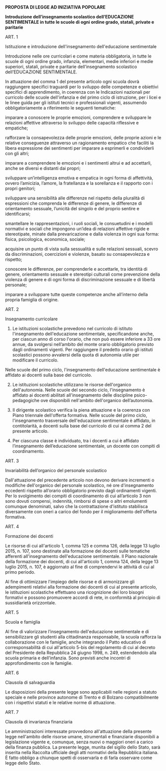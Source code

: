 **PROPOSTA DI LEGGE AD INIZIATIVA POPOLARE**

**Introduzione dell’insegnamento scolastico dell’EDUCAZIONE SENTIMENTALE in tutte le scuole di ogni ordine grado, statali, private e paritarie**

ART. 1

Istituzione e introduzione dell'insegnamento dell'educazione sentimentale

Introduzione nelle ore curricolari e come materia obbligatoria, in tutte le scuole di ogni ordine grado, infanzia, elementari, medie inferiori e medie superiori, statali, private e paritarie dell’insegnamento scolastico dell’EDUCAZIONE SENTIMENTALE.

In attuazione del comma 1 del presente articolo ogni scuola dovrà raggiungere specifici traguardi per lo sviluppo delle competenze e obiettivi specifici di apprendimento, in coerenza con le Indicazioni nazionali per curricolo delle scuole dell'infanzia e del primo ciclo di istruzione, per i licei e le linee guida per gli istituti tecnici e professionali vigenti, assumendo obbligatoriamente a riferimento le seguenti tematiche:

imparare a conoscere le proprie emozioni, comprendere e sviluppare le relazioni affettive attraverso lo sviluppo delle capacità riflessive e empatiche;

rafforzare la consapevolezza delle proprie emozioni, delle proprie azioni e le relative conseguenze attraverso un ragionamento empatico che faciliti la libera espressione dei sentimenti per imparare a esprimerli e condividerli con gli altri;

imparare a comprendere le emozioni e i sentimenti altrui e ad accettarli, anche se diversi e distanti dai propri;

sviluppare un’intelligenza emotiva e empatica in ogni forma di affettività, ovvero l’amicizia, l’amore, la fratellanza e la sorellanza e il rapporto con i propri genitori;

sviluppare una sensibilità alle differenze nel rispetto della pluralità di espressioni che comprenda le differenze di genere, le differenze di orientamento sessuale, l’unicità del singolo e del proprio sentire e identificarsi;

smantellare le rappresentazioni, i ruoli sociali, le consuetudini e i modelli normativi e sociali che impongono un’idea di relazioni affettive rigide e stereotipate, minate dalla prevaricazione e dalla violenza in ogni sua forma: fisica, psicologica, economica, sociale;

acquisire un punto di vista sulla sessualità e sulle relazioni sessuali, scevro da discriminazioni, coercizioni e violenze, basato su consapevolezza e rispetto;

conoscere le differenze, per comprenderle e accettarle, tra identità di genere, orientamento sessuale e stereotipi culturali come prevenzione della violenza di genere e di ogni forma di discriminazione sessuale e di libertà personale;

imparare a sviluppare tutte queste competenze anche all’interno della propria famiglia di origine.

ART. 2

Insegnamento curricolare

1. Le istituzioni scolastiche prevedono nel curricolo di istituto l'insegnamento dell'educazione sentimentale, specificandone anche, per ciascun anno di corso l'orario, che non può essere inferiore a 33 ore annue, da svolgersi nell’ambito del monte orario obbligatorio previsto dagli ordinamenti vigenti. Per raggiungere il predetto orario gli istituti scolastici possono avvalersi della quota di autonomia utile per modificare il curricolo.

Nelle scuole del primo ciclo, l'insegnamento dell'educazione sentimentale è affidato ai docenti sulla base del curricolo.

2. Le istituzioni scolastiche utilizzano le risorse dell'organico dell'autonomia. Nelle scuole del secondo ciclo, l'insegnamento è affidato ai docenti abilitati all'insegnamento delle discipline psico-pedagogiche ove disponibili nell'ambito dell'organico dell’autonomia.

3. Il dirigente scolastico verifica la piena attuazione e la coerenza con Piano triennale dell'offerta formativa. Nelle scuole del primo ciclo, l'insegnamento trasversale dell'educazione sentimentale è affidato, in contitolarità, a docenti sulla base del curricolo di cui al comma 2 del presente articolo.

4. Per ciascuna classe è individuato, tra i docenti a cui è affidato l’insegnamento dell’educazione sentimentale, un docente con compiti di coordinamento.

ART. 3

Invariabilità dell’organico del personale scolastico

Dall'attuazione del precedente articolo non devono derivare incrementi o modifiche dell'organico del personale scolastico, né ore d'insegnamento eccedenti rispetto all’orario obbligatorio previsto dagli ordinamenti vigenti. Per lo svolgimento dei compiti di coordinamento di cui all’articolo 3 non sono dovuti compensi, indennità, rimborsi di spese o altri emolumenti comunque denominati, salvo che la contrattazione d'istituto stabilisca diversamente con oneri a carico del fondo per il miglioramento dell'offerta formativa.

ART. 4

Formazione dei docenti

Le risorse di cui all'articolo 1, comma 125 e comma 126, della legge 13 luglio 2015, n. 107, sono destinate alla formazione dei docenti sulle tematiche afferenti all'insegnamento dell'educazione sentimentale. Il Piano nazionale della formazione dei docenti, di cui all'articolo 1, comma 124, della legge 13 luglio 2015, n. 107, è aggiornato al fine di comprendervi le attività di cui al primo periodo.

Al fine di ottimizzare l'impiego delle risorse e di armonizzare gli adempimenti relativi alla formazione dei docenti di cui al presente articolo, le istituzioni scolastiche effettuano una ricognizione dei loro bisogni formativi e possono promuovere accordi di rete, in conformità al principio di sussidiarietà orizzontale.

ART. 5

Scuola e famiglia

Al fine di valorizzare l’insegnamento dell'educazione sentimentale e di sensibilizzare gli studenti alla cittadinanza responsabile, la scuola rafforza la collaborazione con le  famiglie, anche integrando il Patto educativo di corresponsabilità di cui all'articolo 5-bis del regolamento di cui al decreto del Presidente della Repubblica 24 giugno 1998, n. 249, estendendolo alla scuola primaria e dell’infanzia. Sono previsti anche incontri di approfondimento con le famiglie.

ART. 6

Clausola di salvaguardia

Le disposizioni della presente legge sono applicabili nelle regioni a statuto speciale e nelle province autonome di Trento e di Bolzano compatibilmente con i rispettivi statuti e le relative norme di attuazione.

ART. 7

Clausola di invarianza finanziaria

Le amministrazioni interessate provvedono all'attuazione della presente legge nell'ambito delle risorse umane, strumentali e finanziarie disponibili a legislazione vigente e, comunque, senza nuovi o maggiori oneri a carico della finanza pubblica. La presente legge, munita del sigillo dello Stato, sarà inserita nella Raccolta ufficiale degli atti normativi della Repubblica italiana. È fatto obbligo a chiunque spetti di osservarla e di farla osservare come legge dello Stato.

